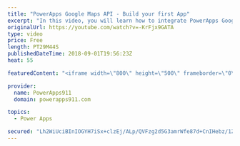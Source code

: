 ```yaml
---
title: "PowerApps Google Maps API - Build your first App"
excerpt: "In this video, you will learn how to integrate PowerApps Google Maps API. You will start with the Location function to get the GPS Location information. Then you will sign up for a Google Maps API account and get your own API Key. With that in hand, you learn to build some apps that let you leverage"
originalUrl: https://youtube.com/watch?v=-KrFjx9GATA
type: video
price: Free
length: PT29M44S
publishedDateTime: 2018-09-01T19:56:23Z
heat: 55

featuredContent: "<iframe width=\"800\" height=\"500\" frameborder=\"0\" src=\"https://www.youtube.com/embed/-KrFjx9GATA\" allow=\"accelerometer; autoplay; encrypted-media; gyroscope; picture-in-picture\" allowfullscreen></iframe>"

provider:
  name: PowerApps911
  domain: powerapps911.com

topics:
  - Power Apps

secured: "Lh2WiUciBInIOGYH7iSx+clzEj/ALp/QVFzg2d5G3amrWfe87d+CnIHebz/1ZRnAJCwxltPGh6PbzKxu6mGdO5eVUmEiaP9vBXH4aum7Vv4/23BwvO9O1+tBtBrsoMT1pEoVl0WOQEBcS5AP2LLERfz4cCqKRpVjVVJUCXg4Iy0mVmoExApL9CzEyZeqtRU+lVP36Te71XR3p3nDB/c+jaFkzg6zo4iftrm3FjOYmi6w1IZsfvf9y6u0tXOOeiJm7AQvFyMGZ1XgwIeOS8f95awDk7OBRBQgaIp952goThW0YTjT+vWVMC6kkNpcmppwoJZIP2uxULtEKsWcqfImCUUfAkyQTA6eGJJq58agqTOaCVkJ0Dqtf256zJQuI5qMg4tncCRp1D9kAhkXK7GNaA==;+PkBL1tRfi0fqxcKz8cJlA=="
---
```


